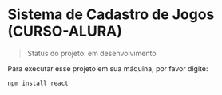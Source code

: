<h1>Sistema  de Cadastro de Jogos (CURSO-ALURA)</h1>

> Status do projeto: em desenvolvimento 

Para executar esse projeto em sua máquina, por favor digite:
```
npm install react
```
